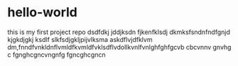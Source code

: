 # hello-world
this is my first project repo
dsdfdkj jddjksdn fjkenfklsdj
dkmksfsndnfndfgnjd
kjgkdjgkj ksdlf slkfsdjgkljpijvlksma askdflvjdfklvm
dm,fnndfvnkldnflvmldfkvmldfvklsdflvdollkvnlfvnlghfghfgcvb
cbcvnnv gnvhg c fgnghcgncvngnfg  fgncghcgncn
